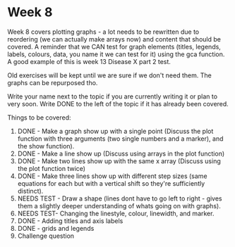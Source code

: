 # Week 8

Week 8 covers plotting graphs - a lot needs to be rewritten due to reordering (we can actually make arrays now) and content that should be covered. A reminder that we CAN test for graph elements (titles, legends, labels, colours, data, you name it we can test for it) using the gca function. A good example of this is week 13 Disease X part 2 test.

Old exercises will be kept until we are sure if we don't need them. The graphs can be repurposed tho.

Write your name next to the topic if you are currently writing it or plan to very soon. Write DONE to the left of the topic if it has already been covered.

Things to be covered:
1. DONE - Make a graph show up with a single point (Discuss the plot function with three arguments (two single numbers and a marker), and the show function).
2. DONE - Make a line show up (Discuss using arrays in the plot function)
3. DONE - Make two lines show up with the same x array (Discuss using the plot function twice)
4. DONE - Make three lines show up with different step sizes (same equations for each but with a vertical shift so they're sufficiently distinct).
5. NEEDS TEST - Draw a shape (lines dont have to go left to right - gives them a slightly deeper understanding of whats going on with graphs).
6. NEEDS TEST- Changing the linestyle, colour, linewidth, and marker.
7. DONE - Adding titles and axis labels
8. DONE - grids and legends
9. Challenge question


